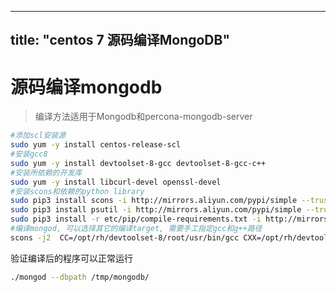 -----
title: "centos 7 源码编译MongoDB"
-----

# 源码编译mongodb
> 编译方法适用于Mongodb和percona-mongodb-server

```bash
#添加scl安装源
sudo yum -y install centos-release-scl
#安装gcc8
sudo yum -y install devtoolset-8-gcc devtoolset-8-gcc-c++
#安装所依赖的开发库
sudo yum -y install libcurl-devel openssl-devel
#安装scons和依赖的python library
sudo pip3 install scons -i http://mirrors.aliyun.com/pypi/simple --trusted-host mirrors.aliyun.com
sudo pip3 install psutil -i http://mirrors.aliyun.com/pypi/simple --trusted-host mirrors.aliyun.com
sudo pip3 install -r etc/pip/compile-requirements.txt -i http://mirrors.aliyun.com/pypi/simple --trusted-host mirrors.aliyun.com
#编译mongod, 可以选择其它的编译target, 需要手工指定gcc和g++路径
scons -j2  CC=/opt/rh/devtoolset-8/root/usr/bin/gcc CXX=/opt/rh/devtoolset-8/root/usr/bin/g++ MONGO_VERSION=4.2.2 mongod
```

验证编译后的程序可以正常运行

```bash
./mongod --dbpath /tmp/mongodb/
```
